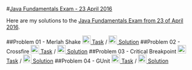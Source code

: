 #[Java Fundamentals Exam - 23 April 2016](https://judge.softuni.bg/Contests/183/Java-Fundamentals-Exam-23-April-2016)

Here are my solutions to the [Java Fundamentals Exam from 23 of April 2016](https://judge.softuni.bg/Contests/183/Java-Fundamentals-Exam-23-April-2016).

##Problem 01 - Merlah Shake
[<img src="https://github.com/pokemon4e/Resources/blob/master/Icons/Final/notebook_icon.png" height="22"> Task](https://judge.softuni.bg/Contests/Practice/DownloadResource/1219) / [<img src="https://github.com/pokemon4e/Resources/blob/master/Icons/Final/code_icon.png" height="22"> Solution](InitialSolution/src/com/company/Problem01.java)
##Problem 02 - Crossfire
[<img src="https://github.com/pokemon4e/Resources/blob/master/Icons/Final/notebook_icon.png" height="22"> Task](https://judge.softuni.bg/Contests/Practice/DownloadResource/1220) / [<img src="https://github.com/pokemon4e/Resources/blob/master/Icons/Final/code_icon.png" height="22"> Solution](InitialSolution/src/com/company/Problem02.java)
##Problem 03 - Critical Breakpoint
[<img src="https://github.com/pokemon4e/Resources/blob/master/Icons/Final/notebook_icon.png" height="22"> Task](https://judge.softuni.bg/Contests/Practice/DownloadResource/1221) / [<img src="https://github.com/pokemon4e/Resources/blob/master/Icons/Final/code_icon.png" height="22"> Solution](InitialSolution/src/com/company/Problem01.java)
##Problem 04 - GUnit
[<img src="https://github.com/pokemon4e/Resources/blob/master/Icons/Final/notebook_icon.png" height="22"> Task](https://judge.softuni.bg/Contests/Practice/DownloadResource/1222) / [<img src="https://github.com/pokemon4e/Resources/blob/master/Icons/Final/code_icon.png" height="22"> Solution](InitialSolution/src/com/company/Problem01.java)
